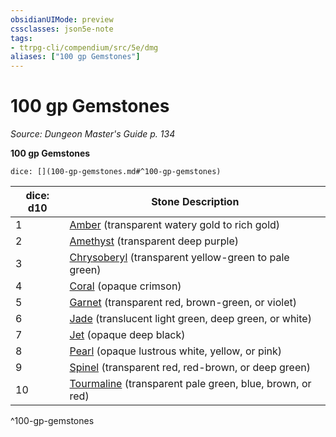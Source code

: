 ```yaml
---
obsidianUIMode: preview
cssclasses: json5e-note
tags:
- ttrpg-cli/compendium/src/5e/dmg
aliases: ["100 gp Gemstones"]
---
```

# 100 gp Gemstones
*Source: Dungeon Master's Guide p. 134* 

**100 gp Gemstones**

`dice: [](100-gp-gemstones.md#^100-gp-gemstones)`

| dice: d10 | Stone Description |
|-----------|-------------------|
| 1 | [Amber](Misc%20Files/CLI/compendium/items/amber-xdmg.md) (transparent watery gold to rich gold) |
| 2 | [Amethyst](Misc%20Files/CLI/compendium/items/amethyst-xdmg.md) (transparent deep purple) |
| 3 | [Chrysoberyl](Misc%20Files/CLI/compendium/items/chrysoberyl-xdmg.md) (transparent yellow-green to pale green) |
| 4 | [Coral](Misc%20Files/CLI/compendium/items/coral-xdmg.md) (opaque crimson) |
| 5 | [Garnet](Misc%20Files/CLI/compendium/items/garnet-xdmg.md) (transparent red, brown-green, or violet) |
| 6 | [Jade](Misc%20Files/CLI/compendium/items/jade-xdmg.md) (translucent light green, deep green, or white) |
| 7 | [Jet](Misc%20Files/CLI/compendium/items/jet-xdmg.md) (opaque deep black) |
| 8 | [Pearl](Misc%20Files/CLI/compendium/items/pearl-xdmg.md) (opaque lustrous white, yellow, or pink) |
| 9 | [Spinel](Misc%20Files/CLI/compendium/items/spinel-xdmg.md) (transparent red, red-brown, or deep green) |
| 10 | [Tourmaline](Misc%20Files/CLI/compendium/items/tourmaline-xdmg.md) (transparent pale green, blue, brown, or red) |
^100-gp-gemstones